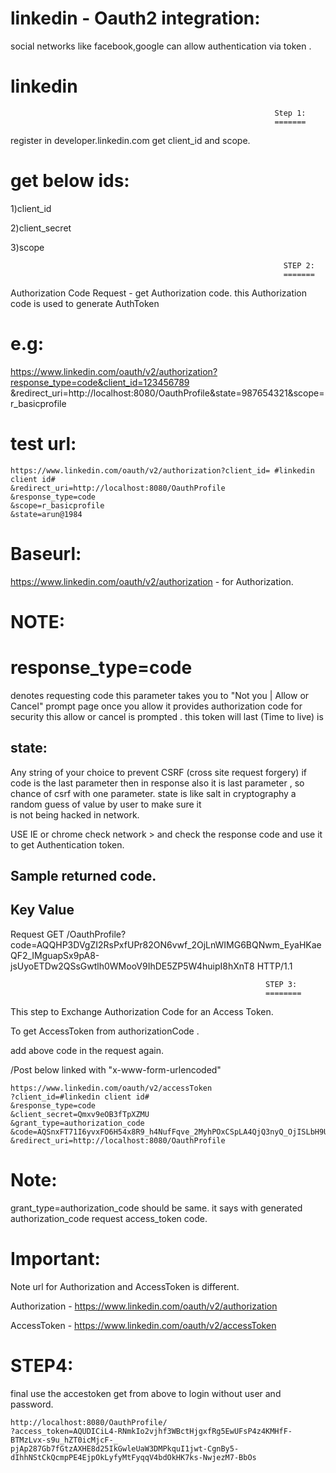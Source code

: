 linkedin - Oauth2 integration:
=============================

social networks like facebook,google can allow authentication via token .


linkedin
========

                                                               Step 1:
                                                               =======
                                                                
register in developer.linkedin.com get client_id and scope.

get below ids:
=============

1)client_id

2)client_secret

3)scope

                                                                 STEP 2:
                                                                 =======

Authorization Code Request - get Authorization code. this Authorization code is used to generate AuthToken

e.g:
===
https://www.linkedin.com/oauth/v2/authorization?response_type=code&client_id=123456789
&redirect_uri=http://localhost:8080/OauthProfile&state=987654321&scope=r_basicprofile

test url:
========

    https://www.linkedin.com/oauth/v2/authorization?client_id= #linkedin client id#
    &redirect_uri=http://localhost:8080/OauthProfile
    &response_type=code
    &scope=r_basicprofile
    &state=arun@1984

Baseurl: 
========
https://www.linkedin.com/oauth/v2/authorization  - for Authorization.



NOTE:
=====
response_type=code 
===================
  denotes requesting code this parameter takes you to "Not you | Allow or Cancel" prompt page once you allow it provides authorization code for
  security this allow or cancel is prompted . this token will last (Time to live) is 

state:
------

 Any string of your choice to prevent CSRF (cross site request forgery) if code is the last parameter then in response also it is
 last parameter , so chance of csrf with one parameter. state is like salt in cryptography a random guess of value by user to make sure it\
 is not being hacked in network.
 
USE IE or chrome check network > and check the response code and use it to get Authentication token.

Sample returned code.
---------------------

Key	Value
---------
Request	GET /OauthProfile?code=AQQHP3DVgZI2RsPxfUPr82ON6vwf_2OjLnWIMG6BQNwm_EyaHKaeQF2_IMguapSx9pA8-jsUyoETDw2QSsGwtlh0WMooV9IhDE5ZP5W4huipI8hXnT8 HTTP/1.1


                                                             STEP 3:
                                                             ========

This step to Exchange Authorization Code for an Access Token.

To get AccessToken from authorizationCode .

add above code in the request again.

/Post below linked with "x-www-form-urlencoded"

    https://www.linkedin.com/oauth/v2/accessToken
    ?client_id=#linkedin client id#
    &response_type=code
    &client_secret=Qmxv9eOB3fTpXZMU
    &grant_type=authorization_code
    &code=AQSnxFT71I6yvxFO6H54x8R9_h4NufFqve_2MyhPOxCSpLA4QjQ3nyQ_OjISLbH9UmZLJVia0XZ6X9ByVyXSbeR0oZ2DNNDKnVmX1NE7cevSNLleDXs
    &redirect_uri=http://localhost:8080/OauthProfile

Note:
====
grant_type=authorization_code should be same. it says with generated authorization_code request access_token code.

Important:
==========

Note url for Authorization and AccessToken is different.

Authorization - https://www.linkedin.com/oauth/v2/authorization

AccessToken   - https://www.linkedin.com/oauth/v2/accessToken

 
 
STEP4:
=====

final use the accestoken get from above to login without user and password.

    http://localhost:8080/OauthProfile/
    ?access_token=AQUDICiL4-RNmkIo2vjhf3WBctHjgxfRg5EwUFsP4z4KMHfF-BTMzLvx-s9u_hZT0icMjcF-_      pjAp287Gb7fGtzAXHE8d25IkGwleUaW3DMPkquI1jwt-CgnBy5-dIhhNStCkQcmpPE4EjpOkLyfyMtFyqqV4bdOkHK7ks-NwjezM7-BbOs
